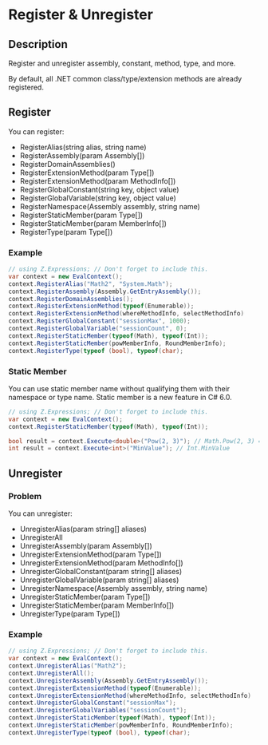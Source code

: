 # Register & Unregister

## Description
Register and unregister assembly, constant, method, type, and more.

By default, all .NET common class/type/extension methods are already registered.

## Register
You can register:

- RegisterAlias(string alias, string name)
- RegisterAssembly(param Assembly[])
- RegisterDomainAssemblies()
- RegisterExtensionMethod(param Type[])
- RegisterExtensionMethod(param MethodInfo[])
- RegisterGlobalConstant(string key, object value)
- RegisterGlobalVariable(string key, object value)
- RegisterNamespace(Assembly assembly, string name)
- RegisterStaticMember(param Type[])
- RegisterStaticMember(param MemberInfo[])
- RegisterType(param Type[])

### Example
```csharp
// using Z.Expressions; // Don't forget to include this.
var context = new EvalContext();
context.RegisterAlias("Math2", "System.Math");
context.RegisterAssembly(Assembly.GetEntryAssembly());
context.RegisterDomainAssemblies();
context.RegisterExtensionMethod(typeof(Enumerable));
context.RegisterExtensionMethod(whereMethodInfo, selectMethodInfo)
context.RegisterGlobalConstant("sessionMax", 1000);
context.RegisterGlobalVariable("sessionCount", 0);
context.RegisterStaticMember(typeof(Math), typeof(Int));
context.RegisterStaticMember(powMemberInfo, RoundMemberInfo);
context.RegisterType(typeof (bool), typeof(char);
```

### Static Member
You can use static member name without qualifying them with their namespace or type name. Static member is a new feature in C# 6.0.

```csharp
// using Z.Expressions; // Don't forget to include this.
var context = new EvalContext();
context.RegisterStaticMember(typeof(Math), typeof(Int));

bool result = context.Execute<double>("Pow(2, 3)"); // Math.Pow(2, 3) = 8"
int result = context.Execute<int>("MinValue"); // Int.MinValue
```

## Unregister
### Problem
You can unregister: 

- UnregisterAlias(param string[] aliases)
- UnregisterAll
- UnregisterAssembly(param Assembly[])
- UnregisterExtensionMethod(param Type[])
- UnregisterExtensionMethod(param MethodInfo[])
- UnregisterGlobalConstant(param string[] aliases)
- UnregisterGlobalVariable(param string[] aliases)
- UnregisterNamespace(Assembly assembly, string name)
- UnregisterStaticMember(param Type[])
- UnregisterStaticMember(param MemberInfo[])
- UnregisterType(param Type[])

### Example
```csharp
// using Z.Expressions; // Don't forget to include this.
var context = new EvalContext();
context.UnregisterAlias("Math2");
context.UnregisterAll();
context.UnregisterAssembly(Assembly.GetEntryAssembly());
context.UnregisterExtensionMethod(typeof(Enumerable));
context.UnregisterExtensionMethod(whereMethodInfo, selectMethodInfo)
context.UnregisterGlobalConstant("sessionMax");
context.UnregisterGlobalVariables("sessionCount");
context.UnregisterStaticMember(typeof(Math), typeof(Int));
context.UnregisterStaticMember(powMemberInfo, RoundMemberInfo);
context.UnregisterType(typeof (bool), typeof(char);
```
